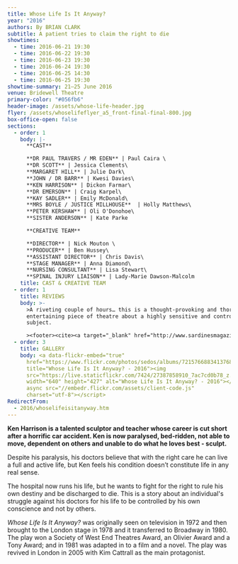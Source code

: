 ```yaml
---
title: Whose Life Is It Anyway?
year: "2016"
authors: By BRIAN CLARK
subtitle: A patient tries to claim the right to die
showtimes:
  - time: 2016-06-21 19:30
  - time: 2016-06-22 19:30
  - time: 2016-06-23 19:30
  - time: 2016-06-24 19:30
  - time: 2016-06-25 14:30
  - time: 2016-06-25 19:30
showtime-summary: 21–25 June 2016
venue: Bridewell Theatre
primary-color: "#056fb6"
header-image: /assets/whose-life-header.jpg
flyer: /assets/whoselifeflyer_a5_front-final-final-800.jpg
box-office-open: false
sections:
  - order: 1
    body: |-
      **CAST**

      **DR PAUL TRAVERS / MR EDEN** | Paul Caira \
      **DR SCOTT** | Jessica Clements\
      **MARGARET HILL** | Julie Dark\
      **JOHN / DR BARR** | Kwesi Davies\
      **KEN HARRISON** | Dickon Farmar\
      **DR EMERSON** | Craig Karpel\
      **KAY SADLER** | Emily McDonald\
      **MRS BOYLE / JUSTICE MILLHOUSE**  | Holly Matthews\
      **PETER KERSHAW** | Oli O'Donohoe\
      **SISTER ANDERSON** | Kate Parke

      **CREATIVE TEAM**

      **DIRECTOR** | Nick Mouton \
      **PRODUCER** | Ben Hussey\
      **ASSISTANT DIRECTOR** | Chris Davis\
      **STAGE MANAGER** | Anna Diamond\
      **NURSING CONSULTANT** | Lisa Stewart\
      **SPINAL INJURY LIAISON** | Lady-Marie Dawson-Malcolm
    title: CAST & CREATIVE TEAM
  - order: 1
    title: REVIEWS
    body: >-
      >A riveting couple of hours… this is a thought-provoking and thoroughly
      entertaining piece of theatre about a highly sensitive and controversial
      subject.

      ><footer><cite><a target="_blank" href="http://www.sardinesmagazine.co.uk/reviews/review.php?REVIEW-Sedos-Whose%20Life%20is%20it%20Anyway?&reviewsID=2450">Whose Life Is It Anyway?, 2016, Sardines</a></cite></footer>
  - order: 3
    title: GALLERY
    body: <a data-flickr-embed="true"
      href="https://www.flickr.com/photos/sedos/albums/72157668834137680"
      title="Whose Life Is It Anyway? - 2016"><img
      src="https://live.staticflickr.com/7424/27387858910_7ac7cd0b78_z.jpg"
      width="640" height="427" alt="Whose Life Is It Anyway? - 2016"></a><script
      async src="//embedr.flickr.com/assets/client-code.js"
      charset="utf-8"></script>
RedirectFrom:
  - 2016/whoselifeisitanyway.htm
---
```

**Ken Harrison is a talented sculptor and teacher whose career is cut short after a horrific car accident. Ken is now paralysed, bed-ridden, not able to move, dependent on others and unable to do what he loves best - sculpt.**

Despite his paralysis, his doctors believe that with the right care he can live a full and active life, but Ken feels his condition doesn’t constitute life in any real sense.

The hospital now runs his life, but he wants to fight for the right to rule his own destiny and be discharged to die. This is a story about an individual's struggle against his doctors for his life to be controlled by his own conscience and not by others.

*Whose Life Is It Anyway?* was originally seen on television in 1972 and then brought to the London stage in 1978 and it transferred to Broadway in 1980. The play won a Society of West End Theatres Award, an Olivier Award and a Tony Award; and in 1981 was adapted in to a film and a novel. The play was revived in London in 2005 with Kim Cattrall as the main protagonist.